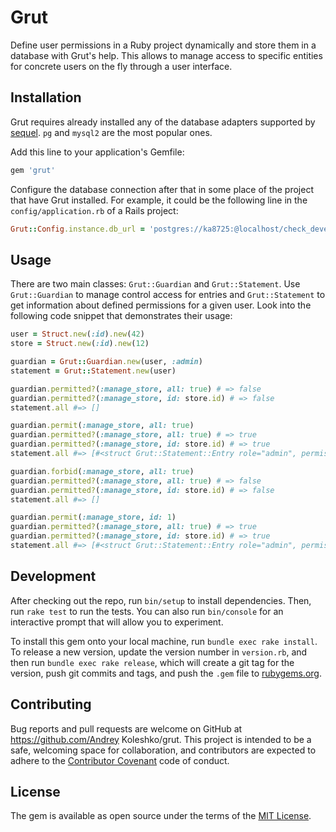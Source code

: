 # Grut

Define user permissions in a Ruby project dynamically and store them in a database with Grut's help.
This allows to manage access to specific entities for concrete users on the fly through a user interface.

## Installation

Grut requires already installed any of the database adapters supported by [sequel](https://github.com/jeremyevans/sequel). `pg` and `mysql2` are the most popular ones.

Add this line to your application's Gemfile:

```ruby
gem 'grut'
```

Configure the database connection after that in some place of the project that have Grut installed. For example, it could be the following line in the `config/application.rb` of a Rails project:

```ruby
Grut::Config.instance.db_url = 'postgres://ka8725:@localhost/check_development'
```

## Usage

There are two main classes: `Grut::Guardian` and `Grut::Statement`. Use `Grut::Guardian` to manage control
access for entries and `Grut::Statement` to get information about defined permissions for a given user.
Look into the following code snippet that demonstrates their usage:

```ruby
user = Struct.new(:id).new(42)
store = Struct.new(:id).new(12)

guardian = Grut::Guardian.new(user, :admin)
statement = Grut::Statement.new(user)

guardian.permitted?(:manage_store, all: true) # => false
guardian.permitted?(:manage_store, id: store.id) # => false
statement.all #=> []

guardian.permit(:manage_store, all: true)
guardian.permitted?(:manage_store, all: true) # => true
guardian.permitted?(:manage_store, id: store.id) # => true
statement.all #=> [#<struct Grut::Statement::Entry role="admin", permission="manage_store", contract_key="all", contract_value="true">]

guardian.forbid(:manage_store, all: true)
guardian.permitted?(:manage_store, all: true) # => false
guardian.permitted?(:manage_store, id: store.id) # => false
statement.all #=> []

guardian.permit(:manage_store, id: 1)
guardian.permitted?(:manage_store, all: true) # => true
guardian.permitted?(:manage_store, id: store.id) # => true
statement.all #=> [#<struct Grut::Statement::Entry role="admin", permission="manage_store", contract_key="id", contract_value="1">]
```

## Development

After checking out the repo, run `bin/setup` to install dependencies. Then, run `rake test` to run the tests. You can also run `bin/console` for an interactive prompt that will allow you to experiment.

To install this gem onto your local machine, run `bundle exec rake install`. To release a new version, update the version number in `version.rb`, and then run `bundle exec rake release`, which will create a git tag for the version, push git commits and tags, and push the `.gem` file to [rubygems.org](https://rubygems.org).

## Contributing

Bug reports and pull requests are welcome on GitHub at https://github.com/Andrey Koleshko/grut. This project is intended to be a safe, welcoming space for collaboration, and contributors are expected to adhere to the [Contributor Covenant](http://contributor-covenant.org) code of conduct.


## License

The gem is available as open source under the terms of the [MIT License](http://opensource.org/licenses/MIT).

